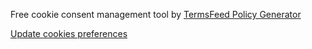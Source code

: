 <script type="text/javascript" src="{{ site.baseurl }}/assets/js/jquery.min.js"></script>
<script type="text/javascript" src="{{ site.baseurl }}/assets/js/popper.js"></script>
<script type="text/javascript" src="{{ site.baseurl }}/assets/js/bootstrap.min.js"></script>
<script type="text/javascript" src="{{ site.baseurl }}/assets/js/plugin/slick.min.js"></script>
<script type="text/javascript" src="{{ site.baseurl }}/assets/js/plugin/html5lightbox.js"></script>
<script type="text/javascript" src="{{ site.baseurl }}/assets/js/plugin/counter.js"></script>
<script type="text/javascript" src="{{ site.baseurl }}/assets/js/placeholdem.min.js"></script>
<script type="text/javascript" src="{{ site.baseurl }}/assets/js/script.js"></script>
<script type="text/javascript" src="{{ site.baseurl }}/assets/js/date.js"></script>
<script type="text/javascript" src="{{ site.baseurl }}/assets/js/date-fr-FR.js"></script>
<script type="text/javascript" src="https://cdnjs.cloudflare.com/ajax/libs/moment.js/2.29.4/moment-with-locales.min.js"></script>
<!--script
    type="text/javascript"
    async defer
    src="//assets.pinterest.com/js/pinit.js"
></script-->

<!-- Cookie Consent by TermsFeed https://www.TermsFeed.com -->
<script type="text/javascript" src="https://www.termsfeed.com/public/cookie-consent/4.0.0/cookie-consent.js" charset="UTF-8"></script>
<script type="text/javascript" charset="UTF-8">
document.addEventListener('DOMContentLoaded', function () {
cookieconsent.run({"notice_banner_type":"simple","consent_type":"express","palette":"dark","language":"fr","page_load_consent_levels":["strictly-necessary"],"notice_banner_reject_button_hide":false,"preferences_center_close_button_hide":false,"page_refresh_confirmation_buttons":false,"website_name":"cs-interieurs","website_privacy_policy_url":"https://cs-interieurs.com/fr/privacy-policy"});
});

moment.locale('fr');
if(document.getElementById('current-date')){
    document.getElementById('current-date').innerHTML = "Mis à jour le " + Date.today().toString("dd MMMM yyyy");
}
if(document.getElementById('page-date')){
    document.getElementById('page-date').innerHTML = "Mis à jour le " + moment(document.getElementById('page-date').innerHTML, "yyyy-MM-DD").format("LL");
}
const posts = document.querySelectorAll("#post-date");
for (var i = 0; i < posts.length; i++) {
    posts[i].innerHTML = moment(posts[i].innerHTML, "yyyy-MM-DD").format("LL");
}
</script>

<noscript>Free cookie consent management tool by <a href="https://www.termsfeed.com/" rel="nofollow noopener">TermsFeed Policy Generator</a></noscript>
<!-- End Cookie Consent by TermsFeed https://www.TermsFeed.com -->

<!-- Go to www.addthis.com/dashboard to customize your tools --> 
<script type="text/javascript" src="//s7.addthis.com/js/300/addthis_widget.js#pubid=ra-63ecf20d4564a186"></script> 

<!-- Matomo -->
<script>
var _paq = window._paq = window._paq || [];
_paq.push(['trackPageView']);_paq.push(['enableLinkTracking']);_paq.push(['alwaysUseSendBeacon']);_paq.push(['setTrackerUrl', "\/\/mt.cs-interieurs.com\/wp-content\/plugins\/matomo\/app\/matomo.php"]);_paq.push(['setSiteId', '1']);var d=document, g=d.createElement('script'), s=d.getElementsByTagName('script')[0];
g.type='text/javascript'; g.async=true; g.src="\/\/mt.cs-interieurs.com\/wp-content\/uploads\/matomo\/matomo.js"; s.parentNode.insertBefore(g,s);
</script>
<!-- End Matomo Code -->


<!-- Below is the link that users can use to open Preferences Center to change their preferences. Do not modify the ID parameter. Place it where appropriate, style it as needed. -->

<a href="#" id="open_preferences_center">Update cookies preferences</a>